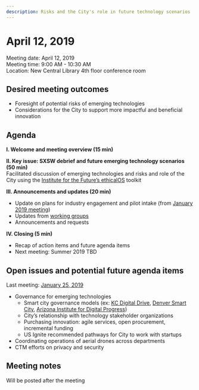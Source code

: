 ```yaml
---
description: Risks and the City's role in future technology scenarios
---
```


# April 12, 2019

Meeting date: April 12, 2019   
Meeting time: 9:00 AM - 10:30 AM   
Location: New Central Library 4th floor conference room

## Desired meeting outcomes

* Foresight of potential risks of emerging technologies
* Considerations for the City to support more impactful and beneficial innovation

## Agenda

**I. Welcome and meeting overview \(15 min\)**

**II. Key issue: SXSW debrief and future emerging technology scenarios \(50 min\)**  
Facilitated discussion of emerging technologies and risks and role of the City using the [Institute for the Future’s ethicalOS](https://ethicalos.org/wp-content/uploads/2018/08/Ethical-OS-Toolkit-2.pdf) toolkit

**III. Announcements and updates \(20 min\)**

* Update on plans for industry engagement and pilot intake \(from [January 2019 meeting](january-25-2019.md#b-2019-plans-for-outcome-summits-and-industry-engagement)\)
* Updates from [working groups](../working-groups.md)
* Announcements and requests

**IV. Closing \(5 min\)** 

* Recap of action items and future agenda items
* Next meeting: Summer 2019 TBD

## **Open issues and potential future agenda items**

Last meeting: [January 25, 2019](january-25-2019.md)

* Governance for emerging technologies
  * Smart city governance models \(ex: [KC Digital Drive](https://www.kcdigitaldrive.org/), [Denver Smart City](https://www.denvergov.org/content/denvergov/en/denver-smart-city.html), [Arizona Institute for Digital Progress](https://www.azidp.com/)\)
  * City’s relationship with technology stakeholder organizations
  * Purchasing innovation: agile services, open procurement, incremental funding
  * US Ignite recommended pathways for City to work with startups
* Coordinating operations of aerial drones across departments
* CTM efforts on privacy and security

## Meeting notes

Will be posted after the meeting

